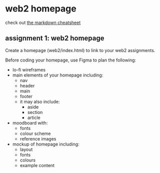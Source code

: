 # web2 homepage
check out [the markdown cheatsheet](https://github.com/adam-p/markdown-here/wiki/Markdown-Cheatsheet)

## assignment 1: web2 homepage
Create a homepage (web2/index.html) to link to your web2 assignments.

Before coding your homepage, use Figma to plan the following:
* lo-fi wireframes
* main elements of your homepage including:
  * nav
  * header
  + main
  - footer
  * it may also include:
    * aside
    * section
    * article
* moodboard with: 
  - fonts
  - colour scheme
  - reference images
* mockup of homepage including:
  - layout
  - fonts
  - colours
  - example content



